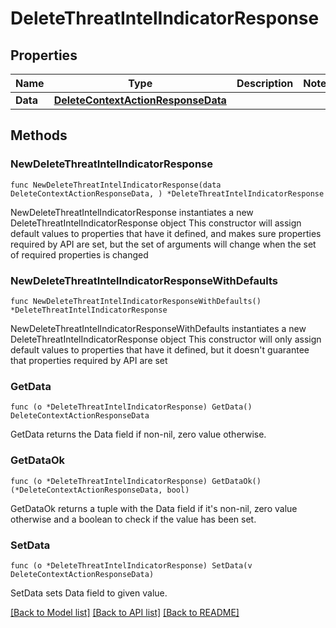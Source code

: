 # DeleteThreatIntelIndicatorResponse

## Properties

Name | Type | Description | Notes
------------ | ------------- | ------------- | -------------
**Data** | [**DeleteContextActionResponseData**](DeleteContextActionResponseData.md) |  | 

## Methods

### NewDeleteThreatIntelIndicatorResponse

`func NewDeleteThreatIntelIndicatorResponse(data DeleteContextActionResponseData, ) *DeleteThreatIntelIndicatorResponse`

NewDeleteThreatIntelIndicatorResponse instantiates a new DeleteThreatIntelIndicatorResponse object
This constructor will assign default values to properties that have it defined,
and makes sure properties required by API are set, but the set of arguments
will change when the set of required properties is changed

### NewDeleteThreatIntelIndicatorResponseWithDefaults

`func NewDeleteThreatIntelIndicatorResponseWithDefaults() *DeleteThreatIntelIndicatorResponse`

NewDeleteThreatIntelIndicatorResponseWithDefaults instantiates a new DeleteThreatIntelIndicatorResponse object
This constructor will only assign default values to properties that have it defined,
but it doesn't guarantee that properties required by API are set

### GetData

`func (o *DeleteThreatIntelIndicatorResponse) GetData() DeleteContextActionResponseData`

GetData returns the Data field if non-nil, zero value otherwise.

### GetDataOk

`func (o *DeleteThreatIntelIndicatorResponse) GetDataOk() (*DeleteContextActionResponseData, bool)`

GetDataOk returns a tuple with the Data field if it's non-nil, zero value otherwise
and a boolean to check if the value has been set.

### SetData

`func (o *DeleteThreatIntelIndicatorResponse) SetData(v DeleteContextActionResponseData)`

SetData sets Data field to given value.



[[Back to Model list]](../README.md#documentation-for-models) [[Back to API list]](../README.md#documentation-for-api-endpoints) [[Back to README]](../README.md)


